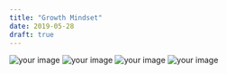 ```yaml
---
title: "Growth Mindset"
date: 2019-05-28
draft: true
---
```


![your image](/comics/growth-mindset/IMG_0077.png)
![your image](/comics/growth-mindset/IMG_0076.png)
![your image](/comics/growth-mindset/IMG_0079.png)
![your image](/comics/growth-mindset/IMG_0080.png)